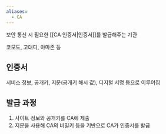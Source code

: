 ```yaml
---
aliases:
  - CA
---
```

보안 통신 시 필요한 [[CA 인증서|인증서]]를 발급해주는 기관

코모도, 고대디, 아마존 등
## 인증서

서비스 정보, 공개키, 지문(공개키 해시 값), 디지털 서명 등으로 이루어짐

## 발급 과정

1. 사이트 정보와 공개키를 CA에 제출
2. 지문을 사용해 CA의 비밀키 등을 기반으로 CA가 인증서를 발급